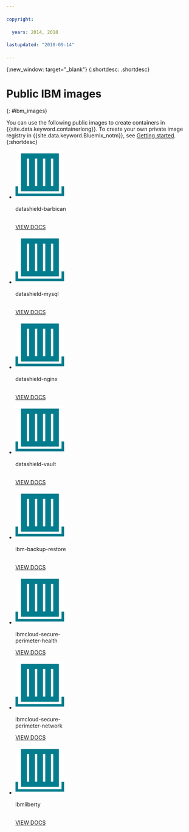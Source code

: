 ```yaml
---

copyright:

  years: 2014, 2018

lastupdated: "2018-09-14"

---
```


{:new_window: target="_blank"}
{:shortdesc: .shortdesc}

# Public IBM images
{: #ibm_images}

You can use the following public images to create containers in {{site.data.keyword.containerlong}}. To create your own private image registry in {{site.data.keyword.Bluemix_notm}}, see [Getting started](/docs/services/Registry/index.html).
{:shortdesc}


<ul class="runtimeIconList">
  
<li>
<p class="runtimeIcon"><img src="images/container-image_ibm.svg" alt="For more information about the datashield-barbican image, check out the documentation."></p>
<p class="runtimeTitle">datashield-barbican<br /> <br /></p>
<p class="runtimeLink"><a format="html" href="/docs/services/RegistryImages/datashield-barbican/index.html" scope="peer" title="For more information about the datashield-barbican image, check out the documentation.">VIEW DOCS</a></p>
</li>

<li>
<p class="runtimeIcon"><img src="images/container-image_ibm.svg" alt="For more information about the datashield-mysql image, check out the documentation."></p>
<p class="runtimeTitle">datashield-mysql<br /> <br /></p>
<p class="runtimeLink"><a format="html" href="/docs/services/RegistryImages/datashield-mysql/index.html" scope="peer" title="For more information about the datashield-mysql image, check out the documentation.">VIEW DOCS</a></p>
</li>

<li>
<p class="runtimeIcon"><img src="images/container-image_ibm.svg" alt="For more information about the datashield-nginx image, check out the documentation."></p>
<p class="runtimeTitle">datashield-nginx<br /> <br /></p>
<p class="runtimeLink"><a format="html" href="/docs/services/RegistryImages/datashield-nginx/index.html" scope="peer" title="For more information about the datashield-nginx image, check out the documentation.">VIEW DOCS</a></p>
</li>

<li>
<p class="runtimeIcon"><img src="images/container-image_ibm.svg" alt="For more information about the datashield-vault image, check out the documentation."></p>
<p class="runtimeTitle">datashield-vault<br /> <br /></p>
<p class="runtimeLink"><a format="html" href="/docs/services/RegistryImages/datashield-vault/index.html" scope="peer" title="For more information about the datashield-vault image, check out the documentation.">VIEW DOCS</a></p>
</li>

<li>
<p class="runtimeIcon"><img src="images/container-image_ibm.svg" alt="For more information about the ibm-backup-restore image, check out the documentation."></p>
<p class="runtimeTitle">ibm-backup-restore<br /> <br /></p>
<p class="runtimeLink"><a format="html" href="/docs/services/RegistryImages/ibm-backup-restore/index.html" scope="peer" title="For more information about the ibm-backup-restore image, check out the documentation.">VIEW DOCS</a></p>
</li>
  
<li>
<p class="runtimeIcon"><img src="images/container-image_ibm.svg" alt="You can use the ibmcloud-secure-perimeter-health image to scan and report on vulnerable pathways within IBM Cloud infrastructure networks."></p>
<p class="runtimeTitle">ibmcloud-secure-<br />perimeter-health</p>
<p class="runtimeLink"><a format="html"
href="/docs/services/RegistryImages/ibmcloud-secure-perimeter-health/index.html" scope="peer"
 title="You can use the ibmcloud-secure-perimeter-health image to scan and report on exposed pathways within IBM Cloud infrastructure networks.">VIEW DOCS</a></p>
</li>

<li>
<p class="runtimeIcon"><img src="images/container-image_ibm.svg" alt="You can use the ibmcloud-secure-perimeter-network image to apply Vyatta configuration for a Secure Perimeter Segment."></p>
<p class="runtimeTitle">ibmcloud-secure-<br />perimeter-network</p>
<p class="runtimeLink"><a format="html"
href="/docs/services/RegistryImages/ibmcloud-secure-perimeter-network/index.html" scope="peer"
 title="You can use the ibmcloud-secure-perimeter-network image to apply Vyatta configuration for a Secure Perimeter Segment.">VIEW DOCS</a></p>
</li>

<li>
<p class="runtimeIcon"><img src="images/container-image_ibm.svg" alt="You can use the ibmliberty images as a parent to create your own image and deploy your own WAR, EAR, or OSGi apps based on Java in an IBM WebSphere Application Server Liberty container."></p>
<p class="runtimeTitle">ibmliberty<br /> <br /></p>
<p class="runtimeLink"><a format="html" href="/docs/services/RegistryImages/ibmliberty/index.html" scope="peer" title="You can use the ibmliberty images as a parent to create your own image and deploy your own WAR, EAR, or OSGi apps based on Java in an IBM WebSphere Application Server Liberty container.">VIEW DOCS</a></p>
</li>

</ul>

